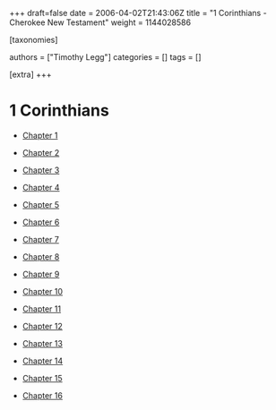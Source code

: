 +++
draft=false
date = 2006-04-02T21:43:06Z
title = "1 Corinthians - Cherokee New Testament"
weight = 1144028586

[taxonomies]

authors = ["Timothy Legg"]
categories = []
tags = []

[extra]
+++
# 1 Corinthians

* [Chapter 1](@/cherokee-new-testament/1-corinthians/0701/index.md)

* [Chapter 2](@/cherokee-new-testament/1-corinthians/0702/index.md)

* [Chapter 3](@/cherokee-new-testament/1-corinthians/0703/index.md)

* [Chapter 4](@/cherokee-new-testament/1-corinthians/0704/index.md)

* [Chapter 5](@/cherokee-new-testament/1-corinthians/0705/index.md)

* [Chapter 6](@/cherokee-new-testament/1-corinthians/0706/index.md)

* [Chapter 7](@/cherokee-new-testament/1-corinthians/0707/index.md)

* [Chapter 8](@/cherokee-new-testament/1-corinthians/0708/index.md)

* [Chapter 9](@/cherokee-new-testament/1-corinthians/0709/index.md)

* [Chapter 10](@/cherokee-new-testament/1-corinthians/0710/index.md)

* [Chapter 11](@/cherokee-new-testament/1-corinthians/0711/index.md)

* [Chapter 12](@/cherokee-new-testament/1-corinthians/0712/index.md)

* [Chapter 13](@/cherokee-new-testament/1-corinthians/0713/index.md)

* [Chapter 14](@/cherokee-new-testament/1-corinthians/0714/index.md)

* [Chapter 15](@/cherokee-new-testament/1-corinthians/0715/index.md)

* [Chapter 16](@/cherokee-new-testament/1-corinthians/0716/index.md)

